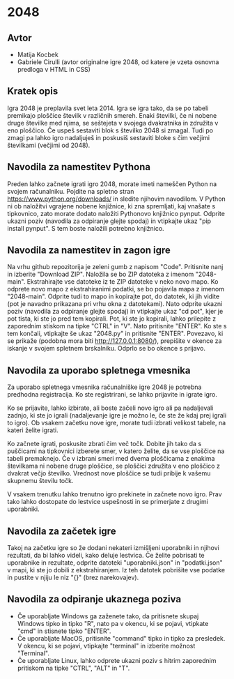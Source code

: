 # 2048

## Avtor

* Matija Kocbek
* Gabriele Cirulli (avtor originalne igre 2048, od katere je vzeta osnovna predloga v HTML in CSS)

## Kratek opis

Igra 2048 je preplavila svet leta 2014. Igra se igra tako, da se po tabeli
premikajo ploščice številk v različnih smereh. Enaki številki, če ni nobene 
druge številke med njima, se seštejeta v svojega dvakratnika in združita v 
eno ploščico. Če uspeš sestaviti blok s številko 2048 si zmagal. Tudi po zmagi 
pa lahko igro nadaljuješ in poskusiš sestaviti bloke s čim večjimi številkami 
(večjimi od 2048).

## Navodila za namestitev Pythona

Preden lahko začnete igrati igro 2048, morate imeti nameščen Python na svojem
računalniku. Pojdite na spletno stran https://www.python.org/downloads/ in 
sledite njihovim navodilom. V Python ni ob naložitvi vgrajene nobene knjižnice, 
ki zna spremljati, kaj vnašate s tipkovnico, zato morate dodato naložiti Pythonovo
knjižnico pynput. Odprite ukazni poziv (navodila za odpiranje glejte spodaj) in
vtipkajte ukaz "pip install pynput". S tem boste naložili potrebno knjižnico.

## Navodila za namestitev in zagon igre

Na vrhu github repozitorija je zeleni gumb z napisom "Code". Pritisnite nanj
in izberite "Download ZIP". Naložila se bo ZIP datoteka z imenom "2048-main".
Ekstrahirajte vse datoteke iz te ZIP datoteke v neko novo mapo. Ko odprete
novo mapo z ekstrahiranimi podatki, se bo pojavila mapa z imenom "2048-main".
Odprite tudi to mapo in kopirajte pot, do datotek, ki jih vidite (pot je
navadno prikazana pri vrhu okna z datotekami). Nato odprite ukazni poziv 
(navodila za odpiranje glejte spodaj) in vtipkajte ukaz "cd pot", kjer je pot 
tista, ki ste jo pred tem kopirali. Pot, ki ste jo kopirali, lahko prilepite 
z zaporednim stiskom na tipke "CTRL" in "V". Nato pritisnite "ENTER". Ko ste 
s tem končali, vtipkajte še ukaz "2048.py" in pritisnite "ENTER". Povezavo, ki 
se prikaže (podobna mora biti http://127.0.0.1:8080/), prepišite v okence za 
iskanje v svojem spletnem brskalniku. Odprlo se bo okence s prijavo.

## Navodila za uporabo spletnega vmesnika

Za uporabo spletnega vmesnika računalniške igre 2048 je potrebna predhodna
registracija. Ko ste registrirani, se lahko prijavite in igrate igro.

Ko se prijavite, lahko izbirate, ali boste začeli novo igro ali pa nadaljevali
zadnjo, ki ste jo igrali (nadaljevanje igre je možno le, če ste že kdaj prej
igrali to igro). Ob vsakem začetku nove igre, morate tudi izbrati velikost tabele,
na kateri želite igrati.

Ko začnete igrati, poskusite zbrati čim več točk. Dobite jih tako da s puščicami
na tipkovnici izberete smer, v katero želite, da se vse ploščice na tabeli
premaknejo. Če v izbrani smeri med dvema ploščicama z enakima številkama ni nobene
druge ploščice, se ploščici združita v eno ploščico z dvakrat večjo številko. 
Vrednost nove ploščice se tudi pribije k vašemu skupnemu številu točk.

V vsakem trenutku lahko trenutno igro prekinete in začnete novo igro. Prav tako
lahko dostopate do lestvice uspešnosti in se primerjate z drugimi uporabniki.

## Navodila za začetek igre

Takoj na začetku igre so že dodani nekateri izmišljeni uporabniki in njihovi
rezultati, da bi lahko videli, kako deluje lestvica. Če želite pobrisati te 
uporabnike in rezultate, odprite datoteki "uporabniki.json" in "podatki.json" 
v mapi, ki ste jo dobili z ekstrahiranjem. Iz teh datotek pobrišite vse podatke 
in pustite v njiju le niz "{}" (brez narekovajev).

## Navodila za odpiranje ukaznega poziva

* Če uporabljate Windows ga zaženete tako, da pritisnete skupaj Windows tipko 
in tipko "R", nato pa v okencu, ki se pojavi, vtipkate "cmd" in stisnete tipko "ENTER".
* Če uporabljate MacOS, pritisnite "command" tipko in tipko za presledek. V okencu,
ki se pojavi, vtipkajte "terminal" in izberite možnost "Terminal".
* Če uporabljate Linux, lahko odprete ukazni poziv s hitrim zaporednim pritiskom na
tipke "CTRL", "ALT" in  "T".